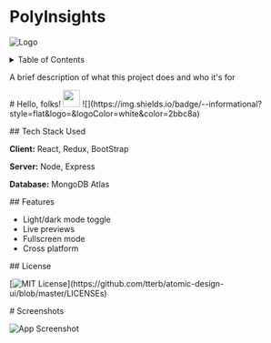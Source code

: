 # PolyInsights


![Logo](https://dev-to-uploads.s3.amazonaws.com/uploads/articles/th5xamgrr6se0x5ro4g6.png)


<!-- TABLE OF CONTENTS -->
<details>
  <summary>Table of Contents</summary>
  <ol>
    <li><a href="#about-the-project">About The Project</a></li>
    <li><a href="#features">Features</a></li>
    <li><a href="#built-with">Built With</a></li>
   <!-- <li>
      <a href="#getting-started">Getting Started</a>
      <ul>
        <li><a href="#prerequisites">Prerequisites</a></li>
        <li><a href="#installation">Installation</a></li>
      </ul>
    </li>
    <li><a href="#usage">Usage</a></li>
    <li><a href="#roadmap">Roadmap</a></li>
    <li><a href="#contributing">Contributing</a></li>-->
    <li><a href="#license">License</a></li>
    <li><a href="#ss">Screenshots</a></li>
<!--     <li><a href="#acknowledgments">Acknowledgments</a></li> -->
  </ol>
</details>

<p id="about-the-project">A brief description of what this project does and who it's for</p>
# Hello, folks! <img src="https://raw.githubusercontent.com/MartinHeinz/MartinHeinz/master/wave.gif" width="30px">
![](https://img.shields.io/badge/<TechStack>-<MERN>-informational?style=flat&logo=<react>&logoColor=white&color=2bbc8a)


<p id="built-with"></>
  ## Tech Stack Used

**Client:** React, Redux, BootStrap

**Server:** Node, Express

**Database:** MongoDB Atlas

<p id="features"></p>
## Features

- Light/dark mode toggle
- Live previews
- Fullscreen mode
- Cross platform
  
<p id="license"></>
## License

[![MIT License](https://img.shields.io/apm/l/atomic-design-ui.svg?)](https://github.com/tterb/atomic-design-ui/blob/master/LICENSEs)


<p id="ss"></p>
# Screenshots

![App Screenshot](https://via.placeholder.com/468x300?text=App+Screenshot+Here)


